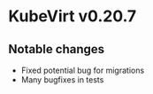 KubeVirt v0.20.7
================

Notable changes
---------------

- Fixed potential bug for migrations
- Many bugfixes in tests
